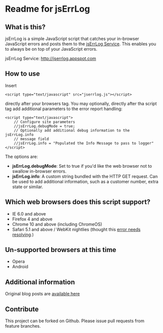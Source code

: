 Readme for jsErrLog
====================

What is this?
-------------
jsErrLog is a simple JavaScript script that catches your in-browser
JavaScript errors and posts them to the
[jsErrLog Service](jserrlog.appspot.com). This enables you to always be on
top of your JavaScript errors.

jsErrLog Service: http://jserrlog.appspot.com

How to use
----------
Insert

    <script type="text/javascript" src="jserrlog.js"></script>

directly after your browsers <head> tag. You may optionally, directly
after tha script tag add additional parameters to the error
report handling:

    <script type="text/javascript">
        // Configure site parameters
        //jsErrLog.debugMode = true;
        // Optionally add additional debug information to the jsErrLog.info
        // message field
        //jsErrLog.info = "Populated the Info Message to pass to logger"
    </script>

The options are:

* **jsErrLog.debugMode**: Set to true if you'd like the web browser not
  to swallow in-browser errors.
* **jsErrLog.info**: A custom string bundled with the HTTP GET request.
  Can be used to add additional information, such as a customer number,
  extra state or similar.

Which web browsers does this script support?
--------------------------------------------
* IE 6.0 and above
* Firefox 4 and above
* Chrome 10 and above (including ChromeOS)
* Safari 5.1 and above / WebKit nightlies (thought this [error needs resolving](https://bugs.webkit.org/show_bug.cgi?id=63506).)

Un-supported browsers at this time
----------------------------------
* Opera
* Android

Additional information
----------------------
Original blog posts are [available here](http://post.offbeatmammal.com/tag/jserrlog)

Contribute
----------
This project can be forked on Github. Please issue pull requests from
feature branches.
